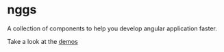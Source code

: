 # nggs
A collection of components to help you develop angular application faster.

Take a look at the [demos](http://gigiosouza.github.io/nggs/)